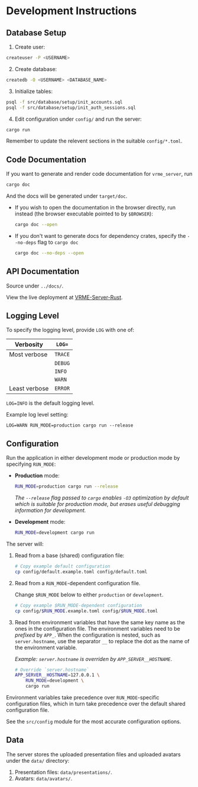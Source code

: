 # Development Instructions

## Database Setup

1. Create user:

```bash
createuser -P <USERNAME>
```

2. Create database:

```bash
createdb -O <USERNAME> <DATABASE_NAME>
```

3. Initialize tables:

```bash
psql -f src/database/setup/init_accounts.sql
psql -f src/database/setup/init_auth_sessions.sql
```

4. Edit configuration under `config/` and run the server:

```bash
cargo run
```

Remember to update the relevent sections in the suitable `config/*.toml`.

## Code Documentation

If you want to generate and render code documentation for `vrme_server`, run

```bash
cargo doc
```

And the docs will be generated under `target/doc`.

- If you wish to open the documentation in the browser directly, run instead
  (the browser executable pointed to by `$BROWSER`):

   ```bash
   cargo doc --open
   ```

- If you don't want to generate docs for dependency crates, specify the
  `--no-deps` flag to `cargo doc`

   ```bash
   cargo doc --no-deps --open
   ```

## API Documentation

Source under `../docs/`.

View the live deployment at
[VRME-Server-Rust](https://jieyouxu.github.io/VRME-Server-Rust/).

## Logging Level

To specify the logging level, provide `LOG` with one of:

| Verbosity     | `LOG=`  |
|---------------|---------|
| Most verbose  | `TRACE` |
|               | `DEBUG` |
|               | `INFO`  |
|               | `WARN`  |
| Least verbose | `ERROR` |

`LOG=INFO` is the default logging level.

Example log level setting:

```
LOG=WARN RUN_MODE=production cargo run --release
```

## Configuration

Run the application in either development mode or production mode by specifying
`RUN_MODE`:

- **Production** mode:

    ```bash
    RUN_MODE=production cargo run --release
    ```

    *The `--release` flag passed to `cargo` enables `-O3` optimization by
    default which is suitable for production mode, but erases useful debugging
    information for development.*

- **Development** mode:

    ```bash
    RUN_MODE=development cargo run
    ```

The server will:

1. Read from a base (shared) configuration file:

    ```bash
    # Copy example default configuration
    cp config/default.example.toml config/default.toml
    ```

2. Read from a `RUN_MODE`-dependent configuration file.

    Change `$RUN_MODE` below to either `production` or `development`.

    ```bash
    # Copy example $RUN_MODE-dependent configuration
    cp config/$RUN_MODE.example.toml config/$RUN_MODE.toml
    ```

3. Read from environment variables that have the same key name as the ones in
   the configuration file. The environment variables need to be *prefixed* by
   `APP_`. When the configuration is nested, such as `server.hostname`, use the
   separator `__` to replace the dot as the name of the environment variable.

   *Example: `server.hostname` is overriden by `APP_SERVER__HOSTNAME`*.

   ```bash
   # Override `server.hostname`
   APP_SERVER__HOSTNAME=127.0.0.1 \
       RUN_MODE=development \
       cargo run
   ```

Environment variables take precedence over `RUN_MODE`-specific configuration
files, which in turn take precedence over the default shared configuration
file.

See the `src/config` module for the most accurate configuration options.

## Data

The server stores the uploaded presentation files and uploaded avatars under the
`data/` directory:

1. Presentation files: `data/presentations/`.
2. Avatars: `data/avatars/`.
